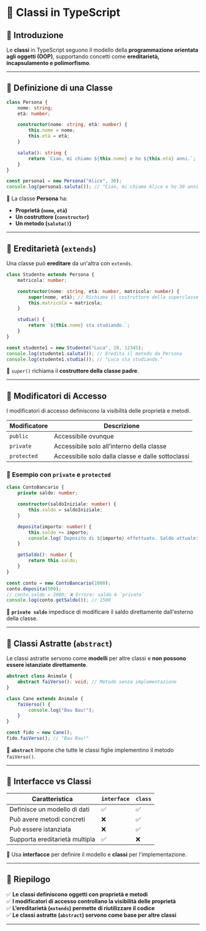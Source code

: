 # 📌 Classi in TypeScript

## 🎯 Introduzione
Le **classi** in TypeScript seguono il modello della **programmazione orientata agli oggetti (OOP)**, supportando concetti come **ereditarietà, incapsulamento e polimorfismo**.

---

## 📌 Definizione di una Classe
```ts
class Persona {
    nome: string;
    età: number;

    constructor(nome: string, età: number) {
        this.nome = nome;
        this.età = età;
    }

    saluta(): string {
        return `Ciao, mi chiamo ${this.nome} e ho ${this.età} anni.`;
    }
}

const persona1 = new Persona("Alice", 30);
console.log(persona1.saluta()); // "Ciao, mi chiamo Alice e ho 30 anni."
````

📌 La classe **Persona** ha:

- **Proprietà (`nome`, `età`)**
- **Un costruttore (`constructor`)**
- **Un metodo (`saluta()`)**

---

## 📌 Ereditarietà (`extends`)

Una classe può **ereditare** da un'altra con `extends`.

```ts
class Studente extends Persona {
    matricola: number;

    constructor(nome: string, età: number, matricola: number) {
        super(nome, età); // Richiama il costruttore della superclasse
        this.matricola = matricola;
    }

    studia() {
        return `${this.nome} sta studiando.`;
    }
}

const studente1 = new Studente("Luca", 20, 12345);
console.log(studente1.saluta()); // Eredita il metodo da Persona
console.log(studente1.studia()); // "Luca sta studiando."
```

📌 `super()` richiama il **costruttore della classe padre**.

---

## 📌 Modificatori di Accesso

I modificatori di accesso definiscono la visibilità delle proprietà e metodi.

|Modificatore|Descrizione|
|---|---|
|`public`|Accessibile ovunque|
|`private`|Accessibile solo all'interno della classe|
|`protected`|Accessibile solo dalla classe e dalle sottoclassi|

### 🔹 Esempio con `private` e `protected`

```ts
class ContoBancario {
    private saldo: number;

    constructor(saldoIniziale: number) {
        this.saldo = saldoIniziale;
    }

    deposita(importo: number) {
        this.saldo += importo;
        console.log(`Deposito di ${importo} effettuato. Saldo attuale: ${this.saldo}`);
    }

    getSaldo(): number {
        return this.saldo;
    }
}

const conto = new ContoBancario(1000);
conto.deposita(500);
// conto.saldo = 2000; ❌ Errore: saldo è `private`
console.log(conto.getSaldo()); // 1500
```

📌 **`private saldo`** impedisce di modificare il saldo direttamente dall'esterno della classe.

---

## 📌 Classi Astratte (`abstract`)

Le classi astratte servono come **modelli** per altre classi e **non possono essere istanziate direttamente**.

```ts
abstract class Animale {
    abstract faiVerso(): void; // Metodo senza implementazione
}

class Cane extends Animale {
    faiVerso() {
        console.log("Bau Bau!");
    }
}

const fido = new Cane();
fido.faiVerso(); // "Bau Bau!"
```

📌 **`abstract`** impone che tutte le classi figlie implementino il metodo `faiVerso()`.

---

## 📌 Interfacce vs Classi

|Caratteristica|`interface`|`class`|
|---|---|---|
|Definisce un modello di dati|✅|✅|
|Può avere metodi concreti|❌|✅|
|Può essere istanziata|❌|✅|
|Supporta ereditarietà multipla|✅|❌|

📌 Usa **interfacce** per definire il modello e **classi** per l'implementazione.

---

## 📌 Riepilogo

✅ **Le classi definiscono oggetti con proprietà e metodi**  
✅ **I modificatori di accesso controllano la visibilità delle proprietà**  
✅ **L’ereditarietà (`extends`) permette di riutilizzare il codice**  
✅ **Le classi astratte (`abstract`) servono come base per altre classi**

---
